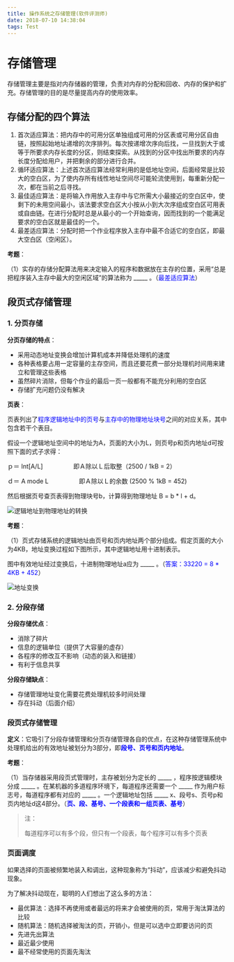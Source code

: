 ```yaml
---
title: 操作系统之存储管理(软件评测师)
date: 2018-07-10 14:38:04
tags: Test
---
```


# 存储管理

存储管理主要是指对内存储器的管理，负责对内存的分配和回收、内存的保护和扩充。存储管理的目的是尽量提高内存的使用效率。

## 存储分配的四个算法

1. 首次适应算法：把内存中的可用分区单独组成可用的分区表或可用分区自由链，按照起始地址递增的次序排列。每次按递增次序向后找，一旦找到大于或等于所要求内存长度的分区，则结束探索。从找到的分区中找出所要求的内存长度分配给用户，并把剩余的部分进行合并。
2. 循环适应算法：上述首次适应算法经常利用的是低地址空间，后面经常是比较大的空白区，为了使内存所有线性地址空间尽可能轮流使用到，每重新分配一次，都在当前之后寻找。
3. 最佳适应算法：是将输入作用放入主存中与它所需大小最接近的空白区中，使剩下的未用空间最小，该法要求空白区大小按从小到大次序组成空白区可用表或自由链。在进行分配时总是从最小的一个开始查询，因而找到的一个能满足要求的空白区就是最佳的一个。
4. 最差适应算法：分配时把一个作业程序放入主存中最不合适它的空白区，即最大空白区（空闲区）。

**考题**：

（1）实存的存储分配算法用来决定输入的程序和数据放在主存的位置，采用“总是把程序装入主存中最大的空闲区域”的算法称为 \_\_\_\_\_ 。（<font color=blue>最差适应算法</font>）

## 段页式存储管理

### 1. 分页存储
**分页存储的特点**：

* 采用动态地址变换会增加计算机成本并降低处理机的速度
* 各种表格要占用一定容量的主存空间，而且还要花费一部分处理机时间用来建立和管理这些表格
* 虽然碎片消除，但每个作业的最后一页一般都有不能充分利用的空白区
* 存储扩充问题仍没有解决

**页表**：

页表列出了<font color=blue>程序逻辑地址中的页号</font>与<font color=blue>主存中的物理地址块号</font>之间的对应关系，其中包含若干个表目。

假设一个逻辑地址空间中的地址为A，页面的大小为L，则页号p和页内地址d可按照下面的式子求得：

ｐ＝ Int[A/L]　　　　　即Ａ除以Ｌ后取整（2500 / 1kB = 2）

ｄ＝ A mode L　　　　　即Ａ除以Ｌ的余数 (2500 % 1kB = 452)

然后根据页号查页表得到物理块号b，计算得到物理地址 B = b * l + d。

![逻辑地址到物理地址的转换](http://pic.yuti.site/address.jpg)

**考题**：

（1）页式存储系统的逻辑地址由页号和页内地址两个部分组成。假定页面的大小为4KB，地址变换过程如下图所示，其中逻辑地址用十进制表示。

图中有效地址经过变换后，十进制物理地址a应为 \_\_\_\_\_ 。（<font color=blue>答案：33220 = 8 * 4KB + 452</font>）

![地址变换](http://pic.yuti.site/A.jpg)

### 2. 分段存储

**分段存储优点**：

* 消除了碎片
* 信息的逻辑单位（提供了大容量的虚存）
* 各程序的修改互不影响（动态的装入和链接）
* 有利于信息共享

**分段存储缺点**：
* 存储管理地址变化需要花费处理机较多时间处理
* 存在抖动（后面介绍）


### 段页式存储管理

**定义**：它吸引了分段存储管理和分页存储管理各自的优点，在这种存储管理系统中处理机给出的有效地址被划分为3部分，即<font color=blue>**段号、页号和页内地址**</font>。

**考题**：

（1）当存储器采用段页式管理时，主存被划分为定长的 \_\_\_\_\_ ，程序按逻辑模块分成 \_\_\_\_\_ 。在某机器的多道程序环境下，每道程序还需要一个 \_\_\_\_\_ 作为用户标志号，每道程序都有对应的 \_\_\_\_\_ 。一个逻辑地址包括 \_\_\_\_\_ x、段号s、页号p和页内地址d这4部分。（<font color=blue>**页、段、基号、一个段表和一组页表、基号**</font>）

> 注：
> 
> 每道程序可以有多个段，但只有一个段表，每个程序可以有多个页表


### 页面调度

如果选择的页面被频繁地装入和调出，这种现象称为“抖动”，应该减少和避免抖动现象。

为了解决抖动现在，聪明的人们想出了这么多的方法：

* 最优算法：选择不再使用或者最远的将来才会被使用的页，常用于淘汰算法的比较
* 随机算法：随机选择被淘汰的页，开销小，但是可以选中立即要访问的页
* 先进先出算法
* 最近最少使用
* 最不经常使用的页面先淘汰 



